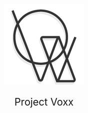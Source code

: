<p align="center">
  <img src="Docs/logo@0.5x.png" />
</p>
<p style="font-size: xx-large" align="center">Project Voxx</p>